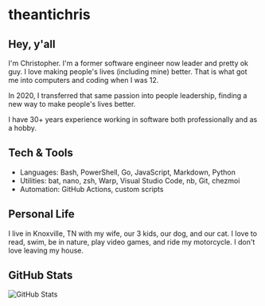 # theantichris

## Hey, y'all

I'm Christopher. I'm a former software engineer now leader and pretty ok guy. I love making people's lives (including mine) better. That is what got me into computers and coding when I was 12.

In 2020, I transferred that same passion into people leadership, finding a new way to make people's lives better.

I have 30+ years experience working in software both professionally and as a hobby.

## Tech & Tools

- Languages: Bash, PowerShell, Go, JavaScript, Markdown, Python
- Utilities: bat, nano, zsh, Warp, Visual Studio Code, nb, Git, chezmoi
- Automation: GitHub Actions, custom scripts

## Personal Life

I live in Knoxville, TN with my wife, our 3 kids, our dog, and our cat. I love to read, swim, be in nature, play video games, and ride my motorcycle. I don't love leaving my house.

## GitHub Stats

![GitHub Stats](https://github-readme-stats.vercel.app/api?username=theantichris&show_icons=true&theme=tokyonight)
